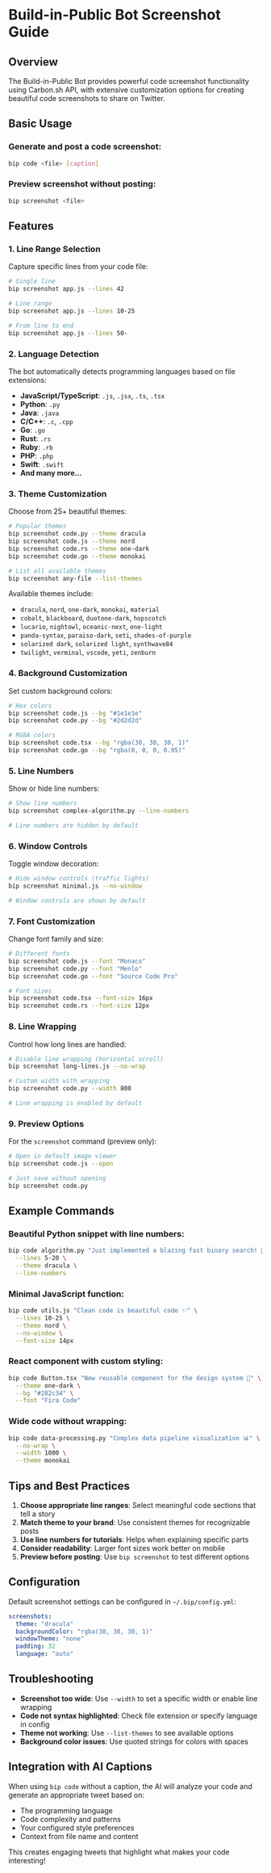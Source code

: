 # Build-in-Public Bot Screenshot Guide

## Overview

The Build-in-Public Bot provides powerful code screenshot functionality using Carbon.sh API, with extensive customization options for creating beautiful code screenshots to share on Twitter.

## Basic Usage

### Generate and post a code screenshot:
```bash
bip code <file> [caption]
```

### Preview screenshot without posting:
```bash
bip screenshot <file>
```

## Features

### 1. Line Range Selection

Capture specific lines from your code file:

```bash
# Single line
bip screenshot app.js --lines 42

# Line range
bip screenshot app.js --lines 10-25

# From line to end
bip screenshot app.js --lines 50-
```

### 2. Language Detection

The bot automatically detects programming languages based on file extensions:

- **JavaScript/TypeScript**: `.js`, `.jsx`, `.ts`, `.tsx`
- **Python**: `.py`
- **Java**: `.java`
- **C/C++**: `.c`, `.cpp`
- **Go**: `.go`
- **Rust**: `.rs`
- **Ruby**: `.rb`
- **PHP**: `.php`
- **Swift**: `.swift`
- **And many more...**

### 3. Theme Customization

Choose from 25+ beautiful themes:

```bash
# Popular themes
bip screenshot code.py --theme dracula
bip screenshot code.js --theme nord
bip screenshot code.rs --theme one-dark
bip screenshot code.go --theme monokai

# List all available themes
bip screenshot any-file --list-themes
```

Available themes include:
- `dracula`, `nord`, `one-dark`, `monokai`, `material`
- `cobalt`, `blackboard`, `duotone-dark`, `hopscotch`
- `lucario`, `nightowl`, `oceanic-next`, `one-light`
- `panda-syntax`, `paraiso-dark`, `seti`, `shades-of-purple`
- `solarized dark`, `solarized light`, `synthwave84`
- `twilight`, `verminal`, `vscode`, `yeti`, `zenburn`

### 4. Background Customization

Set custom background colors:

```bash
# Hex colors
bip screenshot code.js --bg "#1e1e1e"
bip screenshot code.py --bg "#2d2d2d"

# RGBA colors
bip screenshot code.tsx --bg "rgba(30, 30, 30, 1)"
bip screenshot code.go --bg "rgba(0, 0, 0, 0.95)"
```

### 5. Line Numbers

Show or hide line numbers:

```bash
# Show line numbers
bip screenshot complex-algorithm.py --line-numbers

# Line numbers are hidden by default
```

### 6. Window Controls

Toggle window decoration:

```bash
# Hide window controls (traffic lights)
bip screenshot minimal.js --no-window

# Window controls are shown by default
```

### 7. Font Customization

Change font family and size:

```bash
# Different fonts
bip screenshot code.js --font "Monaco"
bip screenshot code.py --font "Menlo"
bip screenshot code.go --font "Source Code Pro"

# Font sizes
bip screenshot code.tsx --font-size 16px
bip screenshot code.rs --font-size 12px
```

### 8. Line Wrapping

Control how long lines are handled:

```bash
# Disable line wrapping (horizontal scroll)
bip screenshot long-lines.js --no-wrap

# Custom width with wrapping
bip screenshot code.py --width 800

# Line wrapping is enabled by default
```

### 9. Preview Options

For the `screenshot` command (preview only):

```bash
# Open in default image viewer
bip screenshot code.js --open

# Just save without opening
bip screenshot code.py
```

## Example Commands

### Beautiful Python snippet with line numbers:
```bash
bip code algorithm.py "Just implemented a blazing fast binary search! 🚀" \
  --lines 5-20 \
  --theme dracula \
  --line-numbers
```

### Minimal JavaScript function:
```bash
bip code utils.js "Clean code is beautiful code ✨" \
  --lines 10-25 \
  --theme nord \
  --no-window \
  --font-size 14px
```

### React component with custom styling:
```bash
bip code Button.tsx "New reusable component for the design system 🎨" \
  --theme one-dark \
  --bg "#282c34" \
  --font "Fira Code"
```

### Wide code without wrapping:
```bash
bip code data-processing.py "Complex data pipeline visualization 📊" \
  --no-wrap \
  --width 1000 \
  --theme monokai
```

## Tips and Best Practices

1. **Choose appropriate line ranges**: Select meaningful code sections that tell a story
2. **Match theme to your brand**: Use consistent themes for recognizable posts
3. **Use line numbers for tutorials**: Helps when explaining specific parts
4. **Consider readability**: Larger font sizes work better on mobile
5. **Preview before posting**: Use `bip screenshot` to test different options

## Configuration

Default screenshot settings can be configured in `~/.bip/config.yml`:

```yaml
screenshots:
  theme: "dracula"
  backgroundColor: "rgba(30, 30, 30, 1)"
  windowTheme: "none"
  padding: 32
  language: "auto"
```

## Troubleshooting

- **Screenshot too wide**: Use `--width` to set a specific width or enable line wrapping
- **Code not syntax highlighted**: Check file extension or specify language in config
- **Theme not working**: Use `--list-themes` to see available options
- **Background color issues**: Use quoted strings for colors with spaces

## Integration with AI Captions

When using `bip code` without a caption, the AI will analyze your code and generate an appropriate tweet based on:
- The programming language
- Code complexity and patterns
- Your configured style preferences
- Context from file name and content

This creates engaging tweets that highlight what makes your code interesting!